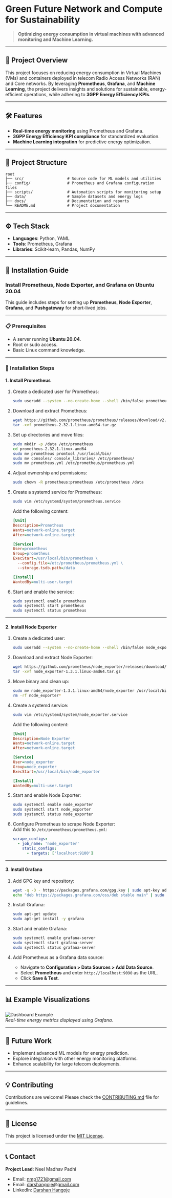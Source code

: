 
# **Green Future Network and Compute for Sustainability**  


> **Optimizing energy consumption in virtual machines with advanced monitoring and Machine Learning.**  

---

## **🚀 Project Overview**  
This project focuses on reducing energy consumption in Virtual Machines (VMs) and containers deployed in telecom Radio Access Networks (RAN) and Core networks. By leveraging **Prometheus**, **Grafana**, and **Machine Learning**, the project delivers insights and solutions for sustainable, energy-efficient operations, while adhering to **3GPP Energy Efficiency KPIs**.  

---

## **🛠️ Features**  
- **Real-time energy monitoring** using Prometheus and Grafana.  
- **3GPP Energy Efficiency KPI compliance** for standardized evaluation.  
- **Machine Learning integration** for predictive energy optimization.  

---

## **📂 Project Structure**  
```plaintext
root
├── src/                   # Source code for ML models and utilities
├── config/                # Prometheus and Grafana configuration files
├── scripts/               # Automation scripts for monitoring setup
├── data/                  # Sample datasets and energy logs
├── docs/                  # Documentation and reports
└── README.md              # Project documentation
```  

---

## **⚙️ Tech Stack**  
- **Languages**: Python, YAML  
- **Tools**: Prometheus, Grafana  
- **Libraries**: Scikit-learn, Pandas, NumPy  

---

## **🔧 Installation Guide**  

### **Install Prometheus, Node Exporter, and Grafana on Ubuntu 20.04**  

This guide includes steps for setting up **Prometheus**, **Node Exporter**, **Grafana**, and **Pushgateway** for short-lived jobs.  

---

### **📋 Prerequisites**  
- A server running **Ubuntu 20.04**.  
- Root or sudo access.  
- Basic Linux command knowledge.  

---

### **🚀 Installation Steps**  

#### **1. Install Prometheus**  
1. Create a dedicated user for Prometheus:  
   ```bash
   sudo useradd --system --no-create-home --shell /bin/false prometheus
   ```  

2. Download and extract Prometheus:  
   ```bash
   wget https://github.com/prometheus/prometheus/releases/download/v2.32.1/prometheus-2.32.1.linux-amd64.tar.gz
   tar -xvf prometheus-2.32.1.linux-amd64.tar.gz
   ```  

3. Set up directories and move files:  
   ```bash
   sudo mkdir -p /data /etc/prometheus
   cd prometheus-2.32.1.linux-amd64
   sudo mv prometheus promtool /usr/local/bin/
   sudo mv consoles/ console_libraries/ /etc/prometheus/
   sudo mv prometheus.yml /etc/prometheus/prometheus.yml
   ```  

4. Adjust ownership and permissions:  
   ```bash
   sudo chown -R prometheus:prometheus /etc/prometheus /data
   ```  

5. Create a systemd service for Prometheus:  
   ```bash
   sudo vim /etc/systemd/system/prometheus.service
   ```  
   Add the following content:  
   ```ini
   [Unit]
   Description=Prometheus
   Wants=network-online.target
   After=network-online.target

   [Service]
   User=prometheus
   Group=prometheus
   ExecStart=/usr/local/bin/prometheus \
     --config.file=/etc/prometheus/prometheus.yml \
     --storage.tsdb.path=/data

   [Install]
   WantedBy=multi-user.target
   ```  

6. Start and enable the service:  
   ```bash
   sudo systemctl enable prometheus
   sudo systemctl start prometheus
   sudo systemctl status prometheus
   ```  

---

#### **2. Install Node Exporter**  
1. Create a dedicated user:  
   ```bash
   sudo useradd --system --no-create-home --shell /bin/false node_exporter
   ```  

2. Download and extract Node Exporter:  
   ```bash
   wget https://github.com/prometheus/node_exporter/releases/download/v1.3.1/node_exporter-1.3.1.linux-amd64.tar.gz
   tar -xvf node_exporter-1.3.1.linux-amd64.tar.gz
   ```  

3. Move binary and clean up:  
   ```bash
   sudo mv node_exporter-1.3.1.linux-amd64/node_exporter /usr/local/bin/
   rm -rf node_exporter*
   ```  

4. Create a systemd service:  
   ```bash
   sudo vim /etc/systemd/system/node_exporter.service
   ```  
   Add the following content:  
   ```ini
   [Unit]
   Description=Node Exporter
   Wants=network-online.target
   After=network-online.target

   [Service]
   User=node_exporter
   Group=node_exporter
   ExecStart=/usr/local/bin/node_exporter

   [Install]
   WantedBy=multi-user.target
   ```  

5. Start and enable Node Exporter:  
   ```bash
   sudo systemctl enable node_exporter
   sudo systemctl start node_exporter
   sudo systemctl status node_exporter
   ```  

6. Configure Prometheus to scrape Node Exporter:  
   Add this to `/etc/prometheus/prometheus.yml`:  
   ```yaml
   scrape_configs:
     - job_name: 'node_exporter'
       static_configs:
         - targets: ['localhost:9100']
   ```  

---

#### **3. Install Grafana**  
1. Add GPG key and repository:  
   ```bash
   wget -q -O - https://packages.grafana.com/gpg.key | sudo apt-key add -
   echo "deb https://packages.grafana.com/oss/deb stable main" | sudo tee /etc/apt/sources.list.d/grafana.list
   ```  

2. Install Grafana:  
   ```bash
   sudo apt-get update
   sudo apt-get install -y grafana
   ```  

3. Start and enable Grafana:  
   ```bash
   sudo systemctl enable grafana-server
   sudo systemctl start grafana-server
   sudo systemctl status grafana-server
   ```  

4. Add Prometheus as a Grafana data source:  
   - Navigate to **Configuration > Data Sources > Add Data Source**.  
   - Select **Prometheus** and enter `http://localhost:9090` as the URL.  
   - Click **Save & Test**.  

---

## **📊 Example Visualizations**  
![Dashboard Example](https://via.placeholder.com/800x400?text=Add+Grafana+Dashboard+Image)  
*Real-time energy metrics displayed using Grafana.*  

---

## **🌱 Future Work**  
- Implement advanced ML models for energy prediction.  
- Explore integration with other energy monitoring platforms.  
- Enhance scalability for large telecom deployments.  

---

## **💡 Contributing**  
Contributions are welcome! Please check the [CONTRIBUTING.md](CONTRIBUTING.md) file for guidelines.  

---

## **📜 License**  
This project is licensed under the [MIT License](LICENSE).  

---

## **📞 Contact**  
**Project Lead**: Neel Madhav Padhi
- Email: [nmp1721@gmail.com](mailto:nmp1721@gmail.com)
- Email: [darshangoje@gmail.com](mailto:darshangoje@gmail.com) 
- LinkedIn: [Darshan Hangoje](https://www.linkedin.com/in/darshan-hangoje-0344b1258/)  
```

